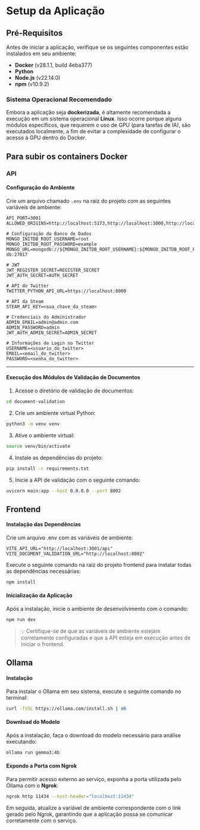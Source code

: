 # **Setup da Aplicação**

## **Pré-Requisitos**

Antes de iniciar a aplicação, verifique se os seguintes componentes estão instalados em seu ambiente:

- **Docker** (v28.1.1, build 4eba377)
- **Python**
- **Node.js** (v22.14.0)
- **npm** (v10.9.2)

### **Sistema Operacional Recomendado**

Embora a aplicação seja **dockerizada**, é altamente recomendada a execução em um sistema operacional **Linux**. Isso ocorre porque alguns módulos específicos, que requerem o uso de GPU (para tarefas de IA), são executados localmente, a fim de evitar a complexidade de configurar o acesso à GPU dentro do Docker.

## **Para subir os containers Docker**

### **API**

#### **Configuração do Ambiente**

Crie um arquivo chamado `.env` na raiz do projeto com as seguintes variáveis de ambiente:

```
API_PORT=3001
ALLOWED_ORIGINS=http://localhost:5173,http://localhost:3000,http://localhost:3001

# Configuração do Banco de Dados
MONGO_INITDB_ROOT_USERNAME=root
MONGO_INITDB_ROOT_PASSWORD=example
MONGO_URL=mongodb://${MONGO_INITDB_ROOT_USERNAME}:${MONGO_INITDB_ROOT_PASSWORD}@FURIAX-db:27017

# JWT
JWT_REGISTER_SECRET=REGISTER_SECRET
JWT_AUTH_SECRET=AUTH_SECRET

# API do Twitter
TWITTER_PYTHON_API_URL=https://localhost:8000

# API da Steam
STEAM_API_KEY=<sua_chave_da_steam>

# Credenciais do Administrador
ADMIN_EMAIL=admin@admin.com
ADMIN_PASSWORD=admin
JWT_AUTH_ADMIN_SECRET=ADMIN_SECRET

# Informações de Login no Twitter
USERNAME=<usuario_do_twitter>
EMAIL=<email_do_twitter>
PASSWORD=<senha_do_twitter>
```

---

#### **Execução dos Módulos de Validação de Documentos**

1. Acesse o diretório de validação de documentos:

```bash
cd document-validation
```

2. Crie um ambiente virtual Python:

```bash
python3 -m venv venv
```

3. Ative o ambiente virtual:

```bash
source venv/bin/activate
```

4. Instale as dependências do projeto:

```bash
pip install -r requirements.txt
```

5. Inicie a API de validação com o seguinte comando:

```bash
uvicorn main:app --host 0.0.0.0 --port 8002
```

## **Frontend**

#### **Instalação das Dependências**

Crie um arquivo .env com as variáveis de ambiente.

```env
VITE_API_URL="http://localhost:3001/api"
VITE_DOCUMENT_VALIDATION_URL="http://localhost:8002"
```

Execute o seguinte comando na raiz do projeto frontend para instalar todas as dependências necessárias:

```bash
npm install
```

#### **Inicialização da Aplicação**

Após a instalação, inicie o ambiente de desenvolvimento com o comando:

```bash
npm run dev
```

> 💡 Certifique-se de que as variáveis de ambiente estejam corretamente configuradas e que a API esteja em execução antes de iniciar o frontend.


## **Ollama**

#### **Instalação**

Para instalar o Ollama em seu sistema, execute o seguinte comando no terminal:

```bash
curl -fsSL https://ollama.com/install.sh | sh
```

#### **Download do Modelo**

Após a instalação, faça o download do modelo necessário para análise executando:

```bash
ollama run gemma3:4b
```

#### **Expondo a Porta com Ngrok**

Para permitir acesso externo ao serviço, exponha a porta utilizada pelo Ollama com o **Ngrok**:

```bash
ngrok http 11434 --host-header="localhost:11434"
```

Em seguida, atualize a variável de ambiente correspondente com o link gerado pelo Ngrok, garantindo que a aplicação possa se comunicar corretamente com o serviço.
